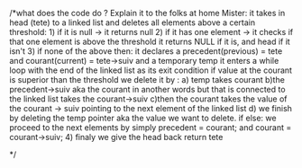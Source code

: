 /*what does the code do ? Explain it to the folks at home Mister:
it takes in head (tete) to a linked list and deletes all elements above a certain threshold:
                1) if it is null -> it returns null
                2) if it has one element -> it checks if that one element is above the threshold
                                it returns NULL if it is, and head if it isn't
                3) if none of the above then:
                it declares a precedent(previous) = tete and courant(current) = tete->suiv and a temporary temp
                                it enters a while loop with the end of the linked list as its exit condition
                                if value at the courant is superior than the threshold we delete it by :
                                                a) temp takes courant
                                                b)the precedent->suiv aka the courant in another words but that is connected to the linked list takes the courant->suiv
                                                c)then the courant takes the value of the courant -> suiv pointing to the next element of the linked list
                                                d) we finish by deleting the temp pointer aka the value we want to delete.
                                if else:
                                                we proceed to the next elements by simply
                                                                precedent  = courant;
                                                                and courant = courant->suiv;
                4) finaly we give the head back return tete

*/
